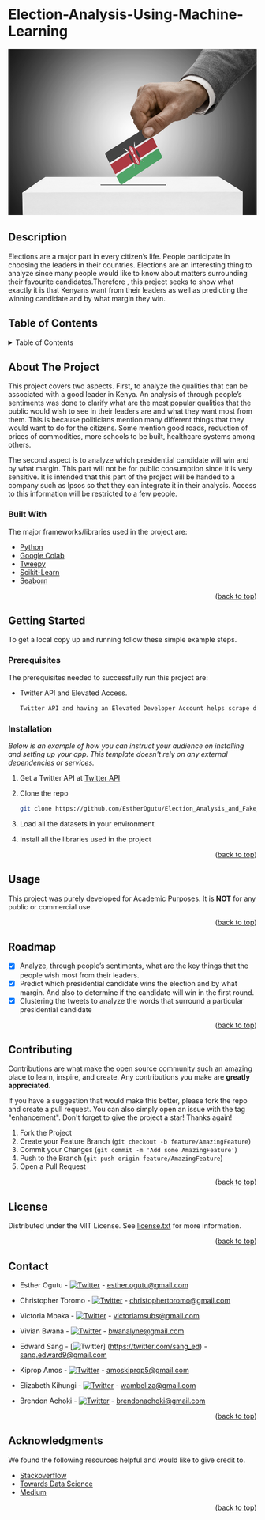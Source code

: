 # Election-Analysis-Using-Machine-Learning
![My Image](Images/banner.jpg)
## Description
Elections are a major part in every citizen’s life. People participate in choosing the leaders in their countries. Elections are an interesting thing to analyze since many people would like to know about matters surrounding their favourite candidates.Therefore , this preject seeks to show what exactly it is that Kenyans want from their leaders as well as predicting the winning candidate and by what margin they win.

## Table of Contents

<!-- TABLE OF CONTENTS -->
<details>
  <summary>Table of Contents</summary>
  <ol>
    <li>
      <a href="#about-the-project">About The Project</a>
      <ul>
        <li><a href="#built-with">Built With</a></li>
      </ul>
    </li>
    <li>
      <a href="#getting-started">Getting Started</a>
      <ul>
        <li><a href="#prerequisites">Prerequisites</a></li>
        <li><a href="#installation">Installation</a></li>
      </ul>
    </li>
    <li><a href="#usage">Usage</a></li>
    <li><a href="#roadmap">Roadmap</a></li>
    <li><a href="#contributing">Contributing</a></li>
    <li><a href="#license">License</a></li>
    <li><a href="#contact">Contact</a></li>
    <li><a href="#acknowledgments">Acknowledgments</a></li>
  </ol>
</details>

<!-- ABOUT THE PROJECT -->
## About The Project

This project covers two aspects. First, to analyze the qualities that can be associated with a good leader in Kenya. An analysis of through people’s sentiments was done to clarify what are the most popular qualities that the public would wish to see in their leaders are and what they want most from them. This is because politicians mention many different things that they would want to do for the citizens. Some mention good roads, reduction of prices of commodities, more schools to be built, healthcare systems among others.

The second aspect is to analyze which presidential candidate will win and by what margin. This part will not be for public consumption since it is very sensitive. It is intended that this part of the project will be handed to a company such as Ipsos so that they can integrate it in their analysis. Access to this information will be restricted to a few people.

### Built With

The major frameworks/libraries used in the project are:

* [Python](https://www.python.org/doc/essays/blurb/)
* [Google Colab](https://colab.research.google.com/?utm_source=scs-index)
* [Tweepy](https://docs.tweepy.org/en/stable/)
* [Scikit-Learn](https://scikit-learn.org/stable/)
* [Seaborn](https://seaborn.pydata.org/)

<p align="right">(<a href="#top">back to top</a>)</p>

<!-- GETTING STARTED -->
## Getting Started

To get a local copy up and running follow these simple example steps.

### Prerequisites

The prerequisites needed to successfully run this project are:
* Twitter API and Elevated Access.
  ```sh
  Twitter API and having an Elevated Developer Account helps scrape data from twitter. 
  ```

### Installation

_Below is an example of how you can instruct your audience on installing and setting up your app. This template doesn't rely on any external dependencies or services._

1. Get a Twitter API at [Twitter API](https://developer.twitter.com/en/docs/twitter-api)
2. Clone the repo
   ```sh
   git clone https://github.com/EstherOgutu/Election_Analysis_and_Fake_News_Detection_Using_Machine_Learning.git
   ```
3. Load all the datasets in your environment
 
4. Install all the libraries used in the project


<p align="right">(<a href="#top">back to top</a>)</p>

<!-- USAGE EXAMPLES -->
## Usage

This project was purely developed for Academic Purposes. It is **NOT** for any public or commercial use.


<p align="right">(<a href="#top">back to top</a>)</p>

<!-- ROADMAP -->
## Roadmap

- [x] Analyze, through people’s sentiments, what are the key things that the people wish most from their leaders.
- [x] Predict which presidential candidate wins the election and by what margin. And also to determine if the candidate will win in the first round.
- [x] Clustering the tweets to analyze the words that surround a particular presidential candidate

<p align="right">(<a href="#top">back to top</a>)</p>

<!-- CONTRIBUTING -->
## Contributing

Contributions are what make the open source community such an amazing place to learn, inspire, and create. Any contributions you make are **greatly appreciated**.

If you have a suggestion that would make this better, please fork the repo and create a pull request. You can also simply open an issue with the tag "enhancement".
Don't forget to give the project a star! Thanks again!

1. Fork the Project
2. Create your Feature Branch (`git checkout -b feature/AmazingFeature`)
3. Commit your Changes (`git commit -m 'Add some AmazingFeature'`)
4. Push to the Branch (`git push origin feature/AmazingFeature`)
5. Open a Pull Request

<p align="right">(<a href="#top">back to top</a>)</p>

<!-- LICENSE -->
## License

Distributed under the MIT License. See <a href="license.txt">license.txt</a> for more information.

<p align="right">(<a href="#top">back to top</a>)</p>

<!-- CONTACT -->
## Contact

* Esther Ogutu - [![Twitter](https://img.shields.io/twitter/url/https/twitter.com/@ogutu_esther.svg?style=social&label=@ogutu_esther)](https://twitter.com/ogutu_esther) - esther.ogutu@gmail.com

* Christopher Toromo - [![Twitter](https://img.shields.io/twitter/url/https/twitter.com/@ogutu_esther.svg?style=social&label=@ck_toromo)](https://twitter.com/CK_Toromo) - christophertoromo@gmail.com

* Victoria Mbaka - [![Twitter](https://img.shields.io/twitter/url/https/twitter.com/@ogutu_esther.svg?style=social&label=@VictoriaSubs)](https://twitter.com/VictoriaSubs) - victoriamsubs@gmail.com

* Vivian Bwana - [![Twitter](https://img.shields.io/twitter/url/https/twitter.com/@ogutu_esther.svg?style=social&label=@WearYour_Mask)](https://twitter.com/WearYour_Mask) - bwanalyne@gmail.com

* Edward Sang - [![Twitter](https://img.shields.io/twitter/url/https/twitter.com/@ogutu_esther.svg?style=social&label=@sang_ed)]
(https://twitter.com/sang_ed) - sang.edward9@gmail.com

* Kiprop Amos - [![Twitter](https://img.shields.io/twitter/url/https/twitter.com/@ogutu_esther.svg?style=social&label=@AmosKiprop15)](https://twitter.com/AmosKiprop15) - amoskiprop5@gmail.com

* Elizabeth Kihungi - [![Twitter](https://img.shields.io/twitter/url/https/twitter.com/@ogutu_esther.svg?style=social&label=@LKihungi)](https://twitter.com/LKihungi) - wambeliza@gmail.com

* Brendon Achoki - [![Twitter](https://img.shields.io/twitter/url/https/twitter.com/@ogutu_esther.svg?style=social&label=@achoki_brendon)](https://twitter.com/brendon_achoki) - brendonachoki@gmail.com


<p align="right">(<a href="#top">back to top</a>)</p>

<!-- ACKNOWLEDGMENTS -->
## Acknowledgments

We found the following resources helpful and would like to give credit to.

* [Stackoverflow](https://stackoverflow.com/)
* [Towards Data Science](https://towardsdatascience.com/)
* [Medium](https://medium.com/citrispolicylab/a-simple-guide-to-scrape-tweets-using-python-ba7c691b6efa)

<p align="right">(<a href="#top">back to top</a>)</p>
